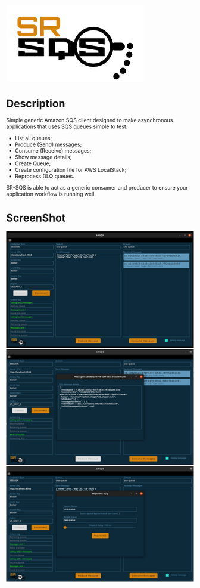 ![alt text](https://raw.githubusercontent.com/MDalfre/sr-sqs/master/.github/images/logo.png)

# Description

Simple generic Amazon SQS client designed to make asynchronous applications that uses SQS queues simple to test.

- List all queues;
- Produce (Send) messages;
- Consume (Receive) messages;
- Show message details;
- Create Queue;
- Create configuration file for AWS LocalStack;
- Reprocess DLQ queues.

SR-SQS is able to act as a generic consumer and producer to ensure your application workflow is running well.

# ScreenShot

![alt text](https://raw.githubusercontent.com/MDalfre/sr-sqs/master/.github/images/prtsc1.jpeg)
![alt text](https://raw.githubusercontent.com/MDalfre/sr-sqs/master/.github/images/prtsc2.jpeg)
![alt text](https://raw.githubusercontent.com/MDalfre/sr-sqs/master/.github/images/prtsc3.jpeg)

